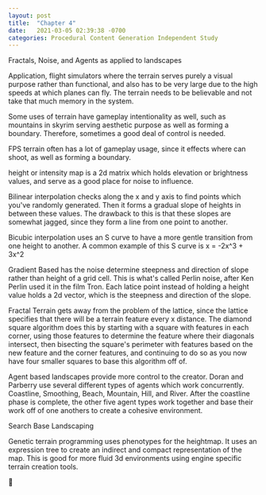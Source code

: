 ```yaml
---
layout: post
title:  "Chapter 4"
date:   2021-03-05 02:39:38 -0700
categories: Procedural Content Generation Independent Study
---
```


Fractals, Noise, and Agents as applied to landscapes

Application, flight simulators where the terrain serves purely a visual purpose rather than functional, and also has to be very large due to the high speeds at which planes can fly. The terrain needs to be believable and not take that much memory in the system.

Some uses of terrain have gameplay intentionality as well, such as mountains in skyrim serving aesthetic purpose as well as forming a boundary. Therefore, sometimes a good deal of control is needed.

FPS terrain often has a lot of gameplay usage, since it effects where can shoot, as well as forming a boundary.

height or intensity map is a 2d matrix which holds elevation or brightness values, and serve as a good place for noise to influence.

Bilinear interpolation checks along the x and y axis to find points which you've randomly generated. Then it forms a gradual slope of heights in between these values. The drawback to this is that these slopes are somewhat jagged, since they form a line from one point to another.

Bicubic interpolation uses an S curve to have a more gentle transition from one height to another. A common example of this S curve is x = -2x^3 + 3x^2

Gradient Based has the noise determine steepness and direction of slope rather than height of a grid cell. This is what's called Perlin noise, after Ken Perlin used it in the film Tron. Each latice point instead of holding a height value holds a 2d vector, which is the steepness and direction of the slope.

Fractal Terrain gets away from the problem of the lattice, since the lattice specifies that there will be a terrain feature every x distance. The diamond square algorithm does this by starting with a square with features in each corner, using those features to determine the feature where their diagonals intersect, then bisecting the square's perimeter with features based on the new feature and the corner features, and continuing to do so as you now have four smaller squares to base this algorithm off of.

Agent based landscapes provide more control to the creator. Doran and Parberry use several different types of agents which work concurrently. Coastline, Smoothing, Beach, Mountain, Hill, and River. After the coastline phase is complete, the other five agent types work together and base their work off of one anothers to create a cohesive environment.

Search Base Landscaping

Genetic terrain programming uses phenotypes for the heightmap. It uses an expression tree to create an indirect and compact representation of the map. This is good for more fluid 3d environments using engine specific terrain creation tools.

[jekyll-docs]: https://jekyllrb.com/docs/home
[jekyll-gh]:   https://github.com/jekyll/jekyll
[jekyll-talk]: https://talk.jekyllrb.com/

